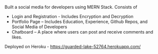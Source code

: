 Built a social media for developers using MERN Stack. Consists of
* Login and Registration - Includes Encryption and Decryption
* Portfolio Page – Includes Education, Experience, Github Repos, and Social Media of Developers
* Chatboard – A place where users can post and receive comments and likes.

Deployed on Heroku - https://guarded-lake-52764.herokuapp.com/
